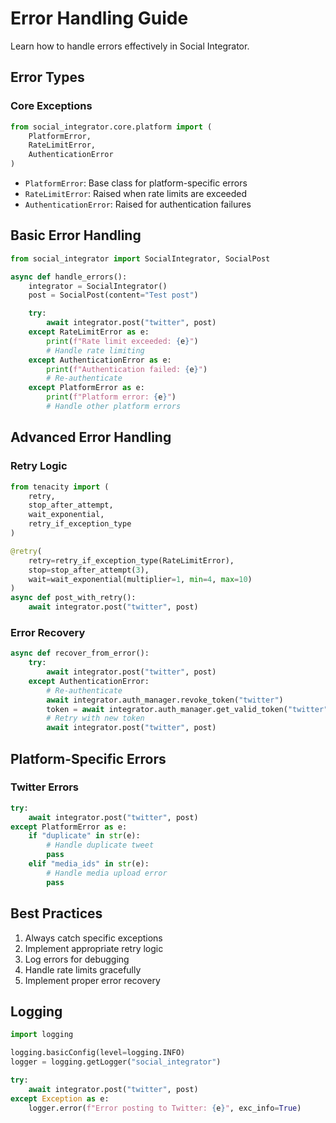 # Error Handling Guide

Learn how to handle errors effectively in Social Integrator.

## Error Types

### Core Exceptions

```python
from social_integrator.core.platform import (
    PlatformError,
    RateLimitError,
    AuthenticationError
)
```

- `PlatformError`: Base class for platform-specific errors
- `RateLimitError`: Raised when rate limits are exceeded
- `AuthenticationError`: Raised for authentication failures

## Basic Error Handling

```python
from social_integrator import SocialIntegrator, SocialPost

async def handle_errors():
    integrator = SocialIntegrator()
    post = SocialPost(content="Test post")

    try:
        await integrator.post("twitter", post)
    except RateLimitError as e:
        print(f"Rate limit exceeded: {e}")
        # Handle rate limiting
    except AuthenticationError as e:
        print(f"Authentication failed: {e}")
        # Re-authenticate
    except PlatformError as e:
        print(f"Platform error: {e}")
        # Handle other platform errors
```

## Advanced Error Handling

### Retry Logic

```python
from tenacity import (
    retry,
    stop_after_attempt,
    wait_exponential,
    retry_if_exception_type
)

@retry(
    retry=retry_if_exception_type(RateLimitError),
    stop=stop_after_attempt(3),
    wait=wait_exponential(multiplier=1, min=4, max=10)
)
async def post_with_retry():
    await integrator.post("twitter", post)
```

### Error Recovery

```python
async def recover_from_error():
    try:
        await integrator.post("twitter", post)
    except AuthenticationError:
        # Re-authenticate
        await integrator.auth_manager.revoke_token("twitter")
        token = await integrator.auth_manager.get_valid_token("twitter")
        # Retry with new token
        await integrator.post("twitter", post)
```

## Platform-Specific Errors

### Twitter Errors

```python
try:
    await integrator.post("twitter", post)
except PlatformError as e:
    if "duplicate" in str(e):
        # Handle duplicate tweet
        pass
    elif "media_ids" in str(e):
        # Handle media upload error
        pass
```

## Best Practices

1. Always catch specific exceptions
2. Implement appropriate retry logic
3. Log errors for debugging
4. Handle rate limits gracefully
5. Implement proper error recovery

## Logging

```python
import logging

logging.basicConfig(level=logging.INFO)
logger = logging.getLogger("social_integrator")

try:
    await integrator.post("twitter", post)
except Exception as e:
    logger.error(f"Error posting to Twitter: {e}", exc_info=True)
```

